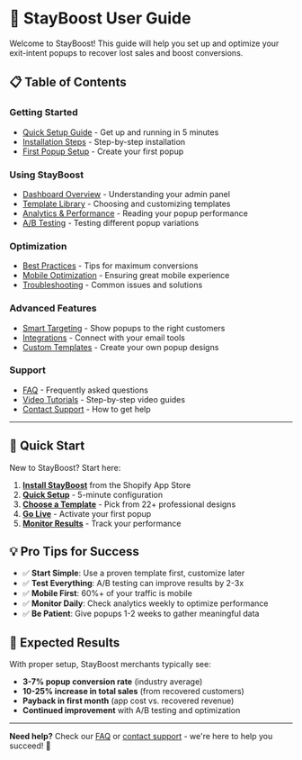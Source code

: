 # 🚀 StayBoost User Guide

Welcome to StayBoost! This guide will help you set up and optimize your exit-intent popups to recover lost sales and boost conversions.

## 📋 Table of Contents

### Getting Started
- [Quick Setup Guide](./quick-setup.md) - Get up and running in 5 minutes
- [Installation Steps](./installation.md) - Step-by-step installation
- [First Popup Setup](./first-popup.md) - Create your first popup

### Using StayBoost
- [Dashboard Overview](./dashboard-overview.md) - Understanding your admin panel
- [Template Library](./template-library.md) - Choosing and customizing templates
- [Analytics & Performance](./analytics-guide.md) - Reading your popup performance
- [A/B Testing](./ab-testing-guide.md) - Testing different popup variations

### Optimization
- [Best Practices](./best-practices.md) - Tips for maximum conversions
- [Mobile Optimization](./mobile-guide.md) - Ensuring great mobile experience
- [Troubleshooting](./troubleshooting.md) - Common issues and solutions

### Advanced Features
- [Smart Targeting](./targeting-guide.md) - Show popups to the right customers
- [Integrations](./integrations-guide.md) - Connect with your email tools
- [Custom Templates](./custom-templates.md) - Create your own popup designs

### Support
- [FAQ](./faq.md) - Frequently asked questions
- [Video Tutorials](./video-tutorials.md) - Step-by-step video guides
- [Contact Support](./support.md) - How to get help

---

## 🎯 Quick Start

New to StayBoost? Start here:

1. **[Install StayBoost](./installation.md)** from the Shopify App Store
2. **[Quick Setup](./quick-setup.md)** - 5-minute configuration
3. **[Choose a Template](./template-library.md)** - Pick from 22+ professional designs
4. **[Go Live](./first-popup.md)** - Activate your first popup
5. **[Monitor Results](./analytics-guide.md)** - Track your performance

## 💡 Pro Tips for Success

- ✅ **Start Simple**: Use a proven template first, customize later
- ✅ **Test Everything**: A/B testing can improve results by 2-3x
- ✅ **Mobile First**: 60%+ of your traffic is mobile
- ✅ **Monitor Daily**: Check analytics weekly to optimize performance
- ✅ **Be Patient**: Give popups 1-2 weeks to gather meaningful data

## 🎪 Expected Results

With proper setup, StayBoost merchants typically see:

- **3-7% popup conversion rate** (industry average)
- **10-25% increase in total sales** (from recovered customers)
- **Payback in first month** (app cost vs. recovered revenue)
- **Continued improvement** with A/B testing and optimization

---

**Need help?** Check our [FAQ](./faq.md) or [contact support](./support.md) - we're here to help you succeed! 🚀
